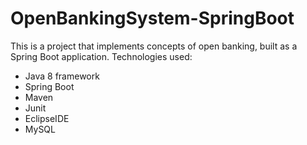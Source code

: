 # OpenBankingSystem-SpringBoot
This is a project that implements concepts of open banking, built as a Spring Boot application.
Technologies used:
- Java 8 framework
- Spring Boot
- Maven
- Junit
- EclipseIDE
- MySQL
